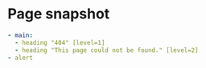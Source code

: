 # Page snapshot

```yaml
- main:
  - heading "404" [level=1]
  - heading "This page could not be found." [level=2]
- alert
```